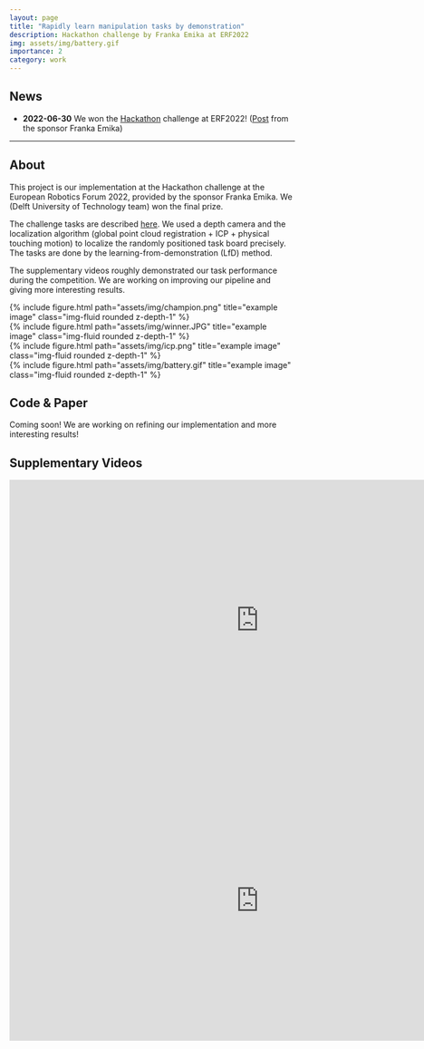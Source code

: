 ```yaml
---
layout: page
title: "Rapidly learn manipulation tasks by demonstration"
description: Hackathon challenge by Franka Emika at ERF2022
img: assets/img/battery.gif
importance: 2
category: work
---
```


## News

* **2022-06-30** We won the [Hackathon](https://erf2022.eu/programme/#hackathon) challenge at ERF2022! ([Post](https://www.linkedin.com/feed/update/urn:li:activity:6948525659862306816/) from the sponsor Franka Emika)

---

## About

This project is our implementation at the Hackathon challenge at the European Robotics Forum 2022, provided by the sponsor Franka Emika. We (Delft University of Technology team) won the final prize.

The challenge tasks are described [here](https://robothon-grand-challenge.com/competition/). We used a depth camera and the localization algorithm (global point cloud registration + ICP + physical touching motion) to localize the randomly positioned task board precisely. The tasks are done by the learning-from-demonstration (LfD) method. 

The supplementary videos roughly demonstrated our task performance during the competition. We are working on improving our pipeline and giving more interesting results. 

<div class="row">
    <div class="col-sm mt-4 mt-md-0">
        {% include figure.html path="assets/img/champion.png" title="example image" class="img-fluid rounded z-depth-1" %}
    </div>
    <div class="col-sm mt-4 mt-md-0">
        {% include figure.html path="assets/img/winner.JPG" title="example image" class="img-fluid rounded z-depth-1" %}
    </div>
    <div class="col-sm mt-4 mt-md-0">
        {% include figure.html path="assets/img/icp.png" title="example image" class="img-fluid rounded z-depth-1" %}
    </div>
    <div class="col-sm mt-4 mt-md-0">
        {% include figure.html path="assets/img/battery.gif" title="example image" class="img-fluid rounded z-depth-1" %}
    </div>
</div>


## Code & Paper

Coming soon! We are working on refining our implementation and more interesting results!

## Supplementary Videos

<iframe width="880" height="495" src="https://www.youtube.com/embed/eahWW2jZXhY" title="YouTube video player" frameborder="0" allow="accelerometer; autoplay; clipboard-write; encrypted-media; gyroscope; picture-in-picture" allowfullscreen></iframe>

<iframe width="880" height="495" src="https://www.youtube.com/embed/nLR4BDwN78Y" title="YouTube video player" frameborder="0" allow="accelerometer; autoplay; clipboard-write; encrypted-media; gyroscope; picture-in-picture" allowfullscreen></iframe>
